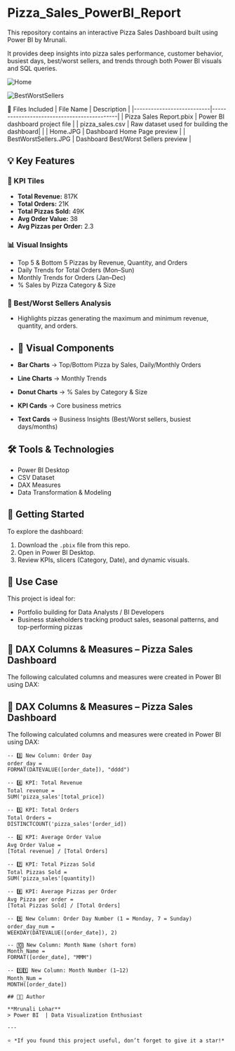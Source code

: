 # Pizza_Sales_PowerBI_Report
This repository contains an interactive Pizza Sales Dashboard built using Power BI by Mrunali.

It provides deep insights into pizza sales performance, customer behavior, busiest days, best/worst sellers, and trends through both Power BI visuals and SQL queries.

![Home](https://github.com/user-attachments/assets/94510611-dee5-4587-ab92-5a1ad89bb03f)

![BestWorstSellers](https://github.com/user-attachments/assets/175d00e0-7e09-41cf-a17f-8c6b974c5e76)

📁 Files Included
| File Name                | Description                                 |
|---------------------------|--------------------------------------------|
| Pizza Sales Report.pbix   | Power BI dashboard project file            |
| pizza_sales.csv           | Raw dataset used for building the dashboard|                   |
| Home.JPG                  | Dashboard Home Page preview                |
| BestWorstSellers.JPG      | Dashboard Best/Worst Sellers preview       |

## 💡 Key Features

### 📌 KPI Tiles

- **Total Revenue:** 817K  
- **Total Orders:** 21K  
- **Total Pizzas Sold:** 49K  
- **Avg Order Value:** 38  
- **Avg Pizzas per Order:** 2.3

### 📊 Visual Insights

- Top 5 & Bottom 5 Pizzas by Revenue, Quantity, and Orders  
- Daily Trends for Total Orders (Mon–Sun)  
- Monthly Trends for Orders (Jan–Dec)  
- % Sales by Pizza Category & Size

### 🎯 Best/Worst Sellers Analysis

- Highlights pizzas generating the maximum and minimum revenue, quantity, and orders.

- ## 🎨 Visual Components

- **Bar Charts** → Top/Bottom Pizza by Sales, Daily/Monthly Orders  
- **Line Charts** → Monthly Trends  
- **Donut Charts** → % Sales by Category & Size  
- **KPI Cards** → Core business metrics  
- **Text Cards** → Business Insights (Best/Worst sellers, busiest days/months)  

## 🛠️ Tools & Technologies

- Power BI Desktop  
- CSV Dataset  
- DAX Measures  
- Data Transformation & Modeling  

## 🚀 Getting Started

To explore the dashboard:

1. Download the `.pbix` file from this repo.  
2. Open in Power BI Desktop.  
3. Review KPIs, slicers (Category, Date), and dynamic visuals.  

## 📌 Use Case

This project is ideal for:

- Portfolio building for Data Analysts / BI Developers  
- Business stakeholders tracking product sales, seasonal patterns, and top-performing pizzas  


## 📐 DAX Columns & Measures – Pizza Sales Dashboard

The following calculated columns and measures were created in Power BI using DAX:

## 📐 DAX Columns & Measures – Pizza Sales Dashboard

The following calculated columns and measures were created in Power BI using DAX:

```DAX
-- 3️⃣ New Column: Order Day
order_day =
FORMAT(DATEVALUE([order_date]), "dddd")

-- 4️⃣ KPI: Total Revenue
Total revenue =
SUM('pizza_sales'[total_price])

-- 5️⃣ KPI: Total Orders
Total Orders =
DISTINCTCOUNT('pizza_sales'[order_id])

-- 6️⃣ KPI: Average Order Value
Avg Order Value =
[Total revenue] / [Total Orders]

-- 7️⃣ KPI: Total Pizzas Sold
Total Pizzas Sold =
SUM('pizza_sales'[quantity])

-- 8️⃣ KPI: Average Pizzas per Order
Avg Pizza per order =
[Total Pizzas Sold] / [Total Orders]

-- 9️⃣ New Column: Order Day Number (1 = Monday, 7 = Sunday)
order_day_num =
WEEKDAY(DATEVALUE([order_date]), 2)

-- 🔟 New Column: Month Name (short form)
Month_Name =
FORMAT([order_date], "MMM")

-- 1️⃣1️⃣ New Column: Month Number (1–12)
Month_Num =
MONTH([order_date])

## 👩‍💻 Author

**Mrunali Lohar**  
> Power BI  | Data Visualization Enthusiast  

---

⭐ *If you found this project useful, don’t forget to give it a star!*  


